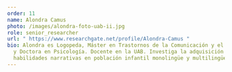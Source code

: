 ```yaml
---
order: 11
name: Alondra Camus
photo: /images/alondra-foto-uab-ii.jpg
role: senior_researcher
url: " https://www.researchgate.net/profile/Alondra-Camus "
bio: Alondra es Logopeda, Máster en Trastornos de la Comunicación y el Lenguaje
  y Doctora en Psicología. Docente en la UAB. Investiga la adquisición de las
  habilidades narrativas en población infantil monolingüe y multilingüe.
---
```

